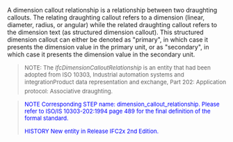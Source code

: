 ﻿A dimension callout relationship is a relationship between two draughting callouts. The relating draughting callout refers to a dimension (linear, diameter, radius, or angular) while the related draughting callout refers to the dimension text (as structured dimension callout). This structured dimension callout can either be denoted as "primary", in which case it presents the dimension value in the primary unit, or as "secondary", in which case it presents the dimension value in the secondary unit.

> <font size="-1">NOTE: The <i>IfcDimensionCalloutRelationship</i> is an
		  entity that had been adopted from ISO 10303, Industrial automation systems and
		  integration&#151;Product data representation and exchange, Part 202:
		  Application protocol: Associative draughting.</font>
>

> <font color="#0000FF" size="-1"> NOTE Corresponding STEP name:
		  dimension_callout_relationship. Please refer to ISO/IS 10303-202:1994 page 489
		  for the final definition of the formal standard. </font>
> 
> <font size="-1"><font color="#0000FF">HISTORY New entity in Release
		  IFC2x 2nd Edition.</font> </font>
>
